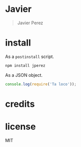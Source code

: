 # Javier

> Javier Perez

# install

As a `postinstall` script.

```bash
npm install jperez
```

As a JSON object.

```js
console.log(require('Ta loco'));
```

# credits


# license

MIT
